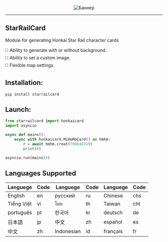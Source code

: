 <p align="center">
 <img src="https://raw.githubusercontent.com/DEViantUA/StarRailCard/main/StarRailCardM.png" alt="Баннер"/>
</p>

____

## StarRailCard
Module for generating Honkai Star Rail character cards

:white_medium_square: Ability to generate with or without background.<br>
:white_medium_square: Ability to set a custom image.<br>
:white_medium_square: Flexible map settings.

## Installation:
```
pip install starrailcard
```

## Launch:
``` python
from starrailcard import honkaicard 
import asyncio

async def mains():
    async with honkaicard.MiHoMoCard() as hmhm:
        r = await hmhm.creat(700649319)
        print(r)

asyncio.run(mains())
```

## Languages Supported
| Languege    |  Code   | Languege    |  Code   | Languege    |  Code   |
|-------------|---------|-------------|---------|-------------|---------|
|  English    |     en  |  русский    |     ru  |  Chinese    |    chs  |
|  Tiếng Việt |     vi  |  ไทย        |     th  | Taiwan     |    cht  |
|  português  |     pt  | 한국어      |     kr  | deutsch    |     de  |
|  日本語      |     jp  | 中文        |     zh  | español    |     es  |
|  中文        |     zh  | Indonesian |     id  | français   |     fr  |
